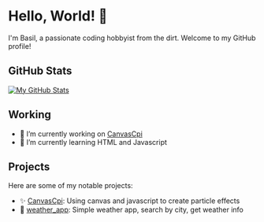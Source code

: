 # Hello, World! 👋

I'm Basil, a passionate coding hobbyist from the dirt. Welcome to my GitHub profile!

## GitHub Stats

[![My GitHub Stats](https://github-readme-stats.vercel.app/api?username=B4si1&show_icons=true&hide=contribs,issues)](https://github.com/B4si1)

## Working

- 🔭 I’m currently working on [CanvasCpi](https://github.com/B4si1/CanvasCpi)
- 🌱 I’m currently learning HTML and Javascript

## Projects

Here are some of my notable projects:

- ✨ [CanvasCpi](https://github.com/B4si1/CanvasCpi): Using canvas and javascript to create particle effects
- 🌈 [weather_app](https://github.com/B4si1/weather_app): Simple weather app, search by city, get weather info 





